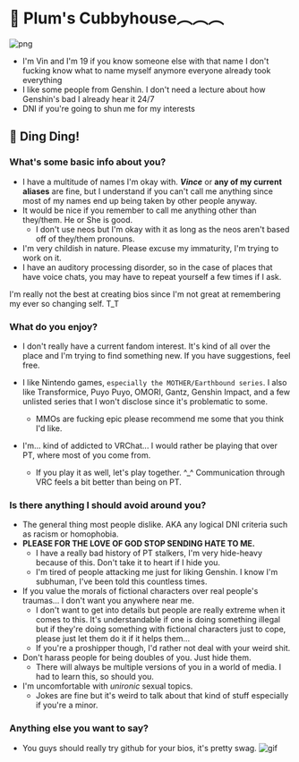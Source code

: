 # 🌈 Plum's Cubbyhouse︵︵︵

![png](https://i.imgur.com/ZU976PN.png)
- I'm Vin and I'm 19 if you know someone else with that name I don't fucking know what to name myself anymore everyone already took everything
- I like some people from Genshin. I don't need a lecture about how Genshin's bad I already hear it 24/7
- DNI if you're going to shun me for my interests

## 🔔 Ding Ding!
   ### What's some basic info about you?
 - I have a multitude of names I'm okay with. **_Vince_** or **any of my current aliases** are fine, but I understand if you can't call me anything since most of my names end up being taken by other people anyway.
 - It would be nice if you remember to call me anything other than they/them. He or She is good.
     - I don't use neos but I'm okay with it as long as the neos aren't based off of they/them pronouns.
 - I'm very childish in nature. Please excuse my immaturity, I'm trying to work on it.
 - I have an auditory processing disorder, so in the case of places that have voice chats, you may have to repeat yourself a few times if I ask.

I'm really not the best at creating bios since I'm not great at remembering my ever so changing self. T_T

### What do you enjoy?
 - I don't really have a current fandom interest. It's kind of all over the place and I'm trying to find something new. If you have suggestions, feel free.

- I like Nintendo games, `especially the MOTHER/Earthbound series`. I also like Transformice, Puyo Puyo, OMORI, Gantz, Genshin Impact, and a few unlisted series that I won't disclose since it's problematic to some.
   - MMOs are fucking epic please recommend me some that you think I'd like.
- I'm... kind of addicted to VRChat... I would rather be playing that over PT, where most of you come from.
     -  If you play it as well, let's play together. ^_^ Communication through VRC feels a bit better than being on PT.
### Is there anything I should avoid around you?
 - The general thing most people dislike. AKA any logical DNI criteria such as racism or homophobia.
 - **PLEASE FOR THE LOVE OF GOD STOP SENDING HATE TO ME.** 
     - I have a really bad history of PT stalkers, I'm very hide-heavy because of this. Don't take it to heart if I hide you.
     - I'm tired of people attacking me just for liking Genshin. I know I'm subhuman, I've been told this countless times.
 - If you value the morals of fictional characters over real people's traumas... I don't want you anywhere near me.
     - I don't want to get into details but people are really extreme when it comes to this. It's understandable if one is doing something illegal but if they're doing something with fictional characters just to cope, please just let them do it if it helps them...
     - If you're a proshipper though, I'd rather not deal with your weird shit.
 - Don't harass people for being doubles of you. Just hide them.
     - There will always be multiple versions of you in a world of media. I had to learn this, so should you.
  - I'm uncomfortable with _unironic_ sexual topics.
     - Jokes are fine but it's weird to talk about that kind of stuff especially if you're a minor.
### Anything else you want to say?
- You guys should really try github for your bios, it's pretty swag.
![gif](https://user-images.githubusercontent.com/52664572/135260406-7f426160-3751-4031-8c7a-75de92c8fcc7.gif)
